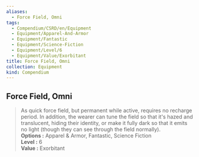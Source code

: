 ```yaml
---
aliases:
  - Force Field, Omni
tags:
  - Compendium/CSRD/en/Equipment
  - Equipment/Apparel-And-Armor
  - Equipment/Fantastic
  - Equipment/Science-Fiction
  - Equipment/Level/6
  - Equipment/Value/Exorbitant
title: Force Field, Omni
collection: Equipment
kind: Compendium
---
```

## Force Field, Omni  
  
>As quick force field, but permanent while active, requires no recharge period. In addition, the wearer can tune the field so that it's hazed and translucent, hiding their identity, or make it fully dark so that it emits no light (though they can see through the field normally).  
> **Options :** Apparel & Armor, Fantastic, Science Fiction  
> **Level :** 6  
> **Value :** Exorbitant